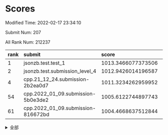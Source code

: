 # Scores

Modified Time: 2022-02-17 23:34:10

Submit Num: 207

All Rank Num: 212237

| rank |               submit               |       score        |       sigma        | pk_num |
| :--- | :--------------------------------- | :----------------- | :----------------- | :----- |
| 1    | jsonzb.test.test_1                 | 1013.3466077373506 | 0.7888881862332472 | 4100   |
| 2    | jsonzb.test.submission_level_4     | 1012.9426014196587 | 0.798126618754098  | 4097   |
| 4    | cpp.21_12_24.submission-2b2ea0d7   | 1011.3234262959952 | 0.7755467837206029 | 4109   |
| 54   | cpp.2022_01_09.submission-5b0e3de2 | 1005.6122744897743 | 0.723630899537203  | 4104   |
| 61   | cpp.2022_01_09.submission-816672bd | 1004.4668637512844 | 0.7119374723084498 | 4105   |


<details>
<summary>全部</summary>

| rank |                 submit                 |       score        |       sigma        | pk_num |
| :--- | :------------------------------------- | :----------------- | :----------------- | :----- |
| 1    | jsonzb.test.test_1                     | 1013.3466077373506 | 0.7888881862332472 | 4100   |
| 2    | jsonzb.test.submission_level_4         | 1012.9426014196587 | 0.798126618754098  | 4097   |
| 3    | gobigger.level_3.submission_level_3_4  | 1011.5239898527069 | 0.7738965096872412 | 4103   |
| 4    | cpp.21_12_24.submission-2b2ea0d7       | 1011.3234262959952 | 0.7755467837206029 | 4109   |
| 5    | gobigger.level_3.submission_level_3_14 | 1011.174331479404  | 0.7771348129718418 | 4101   |
| 6    | gobigger.level_3.submission_level_3_39 | 1011.029006168268  | 0.7584514254699707 | 4105   |
| 7    | gobigger.level_3.submission_level_3_30 | 1010.9585321518052 | 0.7555842058004539 | 4103   |
| 8    | gobigger.level_3.submission_level_3_13 | 1010.9135260365608 | 0.7545441878443566 | 4099   |
| 9    | gobigger.level_3.submission_level_3_42 | 1010.9073864054845 | 0.7701071616987444 | 4106   |
| 10   | gobigger.level_3.submission_level_3_20 | 1010.8813830405351 | 0.7623962877591283 | 4101   |
| 11   | gobigger.level_3.submission_level_3_27 | 1010.8723362213799 | 0.7500288324721547 | 4099   |
| 12   | gobigger.level_3.submission_level_3_11 | 1010.8309403981448 | 0.7683267227473715 | 4102   |
| 13   | gobigger.level_3.submission_level_3_33 | 1010.7803027033852 | 0.7437544071553219 | 4100   |
| 14   | gobigger.level_3.submission_level_3_17 | 1010.7426656116561 | 0.7706645389673005 | 4100   |
| 15   | gobigger.level_3.submission_level_3_15 | 1010.728169290994  | 0.7430791170297012 | 4101   |
| 16   | gobigger.level_3.submission_level_3_31 | 1010.4946853985778 | 0.749697198592527  | 4098   |
| 17   | gobigger.level_3.submission_level_3_29 | 1010.4933291999894 | 0.7465448743976777 | 4096   |
| 18   | gobigger.level_3.submission_level_3_49 | 1010.452840304744  | 0.7525111354385136 | 4097   |
| 19   | gobigger.level_3.submission_level_3_9  | 1010.3033069091947 | 0.7567246194569424 | 4103   |
| 20   | gobigger.level_3.submission_level_3_36 | 1010.2928176470732 | 0.7743314608038365 | 4096   |
| 21   | gobigger.level_3.submission_level_3_28 | 1010.2374628454578 | 0.7372361310284957 | 4098   |
| 22   | gobigger.level_3.submission_level_3_1  | 1010.2185188224988 | 0.7404832565362086 | 4102   |
| 23   | gobigger.level_3.submission_level_3_35 | 1010.208681302745  | 0.7800891514784567 | 4103   |
| 24   | gobigger.level_3.submission_level_3_44 | 1010.1844537175172 | 0.7876838181992428 | 4098   |
| 25   | gobigger.level_3.submission_level_3_23 | 1010.079533950392  | 0.7557378614057106 | 4103   |
| 26   | gobigger.level_3.submission_level_3_10 | 1010.0741434221694 | 0.765049692717397  | 4102   |
| 27   | gobigger.level_3.submission_level_3_18 | 1010.0281725583199 | 0.7730210741471008 | 4098   |
| 28   | gobigger.level_3.submission_level_3_37 | 1009.9807825433332 | 0.7454358422008769 | 4107   |
| 29   | gobigger.level_3.submission_level_3_46 | 1009.9561304143375 | 0.7689404133910023 | 4096   |
| 30   | gobigger.level_3.submission_level_3_34 | 1009.8750782003168 | 0.769934486530891  | 4101   |
| 31   | gobigger.level_3.submission_level_3_0  | 1009.8623936059544 | 0.7603399689112158 | 4103   |
| 32   | gobigger.level_3.submission_level_3_32 | 1009.7789974657084 | 0.7585264533716816 | 4098   |
| 33   | gobigger.level_3.submission_level_3_16 | 1009.773386347567  | 0.7733916402478342 | 4101   |
| 34   | gobigger.level_3.submission_level_3_48 | 1009.7708944471677 | 0.7650867083412548 | 4100   |
| 35   | gobigger.level_3.submission_level_3_3  | 1009.758586446391  | 0.7527466266837299 | 4112   |
| 36   | gobigger.level_3.submission_level_3_12 | 1009.6358625141022 | 0.7422915665145173 | 4094   |
| 37   | gobigger.level_3.submission_level_3_7  | 1009.632332846336  | 0.7564986625592031 | 4100   |
| 38   | gobigger.level_3.submission_level_3_41 | 1009.6069102784281 | 0.769045887955548  | 4102   |
| 39   | gobigger.level_3.submission_level_3_22 | 1009.5439842258395 | 0.7496523794421552 | 4103   |
| 40   | gobigger.level_3.submission_level_3_25 | 1009.5105136305305 | 0.7400753350177934 | 4102   |
| 41   | gobigger.level_3.submission_level_3_47 | 1009.5044560314487 | 0.7667098716449251 | 4103   |
| 42   | gobigger.level_3.submission_level_3_6  | 1009.4570859428308 | 0.7462855878785019 | 4102   |
| 43   | gobigger.level_3.submission_level_3_24 | 1009.4529362403242 | 0.7421414224717559 | 4099   |
| 44   | gobigger.level_3.submission_level_3_19 | 1009.4411894087413 | 0.7430300387980046 | 4103   |
| 45   | gobigger.level_3.submission_level_3_38 | 1009.3741796955009 | 0.762155518524753  | 4104   |
| 46   | gobigger.level_3.submission_level_3_43 | 1009.3232280318954 | 0.7567133501921862 | 4100   |
| 47   | gobigger.level_3.submission_level_3_8  | 1009.3083197677457 | 0.75422341044204   | 4102   |
| 48   | gobigger.level_3.submission_level_3_2  | 1009.2684849917734 | 0.7630001915049032 | 4104   |
| 49   | gobigger.level_3.submission_level_3_45 | 1009.239071905705  | 0.7443778029693312 | 4101   |
| 50   | gobigger.level_3.submission_level_3_26 | 1009.2076344432936 | 0.7654135268639157 | 4105   |
| 51   | gobigger.level_3.submission_level_3_40 | 1009.1322215613494 | 0.7321281862893566 | 4099   |
| 52   | gobigger.level_3.submission_level_3_21 | 1009.0984921592433 | 0.7718840002347565 | 4101   |
| 53   | gobigger.level_3.submission_level_3_5  | 1008.3031130890904 | 0.7402367316718752 | 4106   |
| 54   | cpp.2022_01_09.submission-5b0e3de2     | 1005.6122744897743 | 0.723630899537203  | 4104   |
| 55   | gobigger.level_1.submission_level_1_15 | 1005.2946235924069 | 0.7334520685925264 | 4104   |
| 56   | gobigger.level_1.submission_level_1_16 | 1005.1143150968015 | 0.7229793057296137 | 4106   |
| 57   | gobigger.level_1.submission_level_1_10 | 1004.6066104970654 | 0.7200493234301162 | 4100   |
| 58   | gobigger.level_1.submission_level_1_43 | 1004.4999092353489 | 0.7266963406058264 | 4104   |
| 59   | gobigger.level_1.submission_level_1_31 | 1004.4981816810905 | 0.7196389474945778 | 4101   |
| 60   | gobigger.level_1.submission_level_1_28 | 1004.4971875389282 | 0.7002040461441302 | 4102   |
| 61   | cpp.2022_01_09.submission-816672bd     | 1004.4668637512844 | 0.7119374723084498 | 4105   |
| 62   | gobigger.level_1.submission_level_1_27 | 1004.3610397614104 | 0.7216224561801319 | 4104   |
| 63   | gobigger.level_1.submission_level_1_5  | 1004.2633612999734 | 0.7087220632512751 | 4103   |
| 64   | gobigger.level_1.submission_level_1_26 | 1004.2081102764452 | 0.723726386872217  | 4100   |
| 65   | gobigger.level_1.submission_level_1_18 | 1004.206944284082  | 0.7163273294396769 | 4102   |
| 66   | gobigger.level_1.submission_level_1_4  | 1004.1012201508829 | 0.7159543660523806 | 4099   |
| 67   | gobigger.level_1.submission_level_1_49 | 1004.0352829091748 | 0.7182947886169547 | 4106   |
| 68   | gobigger.level_1.submission_level_1_35 | 1003.8648621722132 | 0.7223599377619606 | 4106   |
| 69   | gobigger.level_1.submission_level_1_23 | 1003.8463485616162 | 0.7079016039005608 | 4098   |
| 70   | gobigger.level_1.submission_level_1_34 | 1003.8330773444749 | 0.7138804740037091 | 4099   |
| 71   | gobigger.level_1.submission_level_1_21 | 1003.7595540310721 | 0.7264544238354967 | 4101   |
| 72   | gobigger.level_1.submission_level_1_13 | 1003.7554874985572 | 0.7174070234165192 | 4102   |
| 73   | gobigger.level_1.submission_level_1_12 | 1003.640071089794  | 0.7175639801382881 | 4103   |
| 74   | gobigger.level_1.submission_level_1_19 | 1003.6336070916018 | 0.7128305236194086 | 4097   |
| 75   | gobigger.level_1.submission_level_1_20 | 1003.6326678500083 | 0.7136674281827943 | 4097   |
| 76   | gobigger.level_1.submission_level_1_42 | 1003.6126594568057 | 0.7277472539375173 | 4096   |
| 77   | gobigger.level_1.submission_level_1_44 | 1003.5869216591593 | 0.7199793680960372 | 4105   |
| 78   | gobigger.level_1.submission_level_1_39 | 1003.5574712984902 | 0.717680669740546  | 4103   |
| 79   | gobigger.level_1.submission_level_1_30 | 1003.5568429056713 | 0.7163375658963819 | 4105   |
| 80   | gobigger.level_1.submission_level_1_40 | 1003.5220329284842 | 0.7094614947210826 | 4105   |
| 81   | gobigger.level_1.submission_level_1_6  | 1003.4741276966494 | 0.7234939870863836 | 4102   |
| 82   | gobigger.level_1.submission_level_1_46 | 1003.4306418232601 | 0.7125517729227646 | 4097   |
| 83   | gobigger.level_1.submission_level_1_48 | 1003.4135606036879 | 0.7064640095481827 | 4106   |
| 84   | gobigger.level_1.submission_level_1_9  | 1003.4037489844031 | 0.7121831649848552 | 4098   |
| 85   | gobigger.level_1.submission_level_1_3  | 1003.1283939140567 | 0.7232981285679564 | 4106   |
| 86   | gobigger.level_1.submission_level_1_36 | 1003.0745069610288 | 0.7104416112076742 | 4101   |
| 87   | gobigger.level_1.submission_level_1_14 | 1003.0574077384512 | 0.7331294345958589 | 4100   |
| 88   | gobigger.level_1.submission_level_1_29 | 1002.8992306993699 | 0.7187148176285101 | 4102   |
| 89   | gobigger.level_1.submission_level_1_1  | 1002.8285371667232 | 0.7191266388842043 | 4102   |
| 90   | gobigger.level_1.submission_level_1_8  | 1002.8129483096657 | 0.7123634690492282 | 4096   |
| 91   | gobigger.level_1.submission_level_1_24 | 1002.7761484075986 | 0.7177305500820108 | 4106   |
| 92   | gobigger.level_1.submission_level_1_41 | 1002.7739819697246 | 0.7176541573416686 | 4101   |
| 93   | gobigger.level_1.submission_level_1_7  | 1002.7620138720144 | 0.7150060318066732 | 4101   |
| 94   | gobigger.level_1.submission_level_1_47 | 1002.7425539622831 | 0.7145500753848301 | 4097   |
| 95   | gobigger.level_1.submission_level_1_22 | 1002.7213623579178 | 0.7187925657265141 | 4096   |
| 96   | gobigger.level_1.submission_level_1_37 | 1002.6699546102284 | 0.7101780852844041 | 4105   |
| 97   | gobigger.level_1.submission_level_1_45 | 1002.6027919404017 | 0.7097052187815029 | 4101   |
| 98   | gobigger.level_1.submission_level_1_33 | 1002.5674300135533 | 0.709866497252467  | 4099   |
| 99   | gobigger.level_1.submission_level_1_2  | 1002.5103129537172 | 0.7118455691555118 | 4101   |
| 100  | gobigger.level_1.submission_level_1_0  | 1002.498887046227  | 0.7131453893225168 | 4104   |
| 101  | gobigger.level_1.submission_level_1_25 | 1002.4284497667539 | 0.7118557314516201 | 4100   |
| 102  | gobigger.level_1.submission_level_1_38 | 1002.3090409791407 | 0.7093206415302831 | 4104   |
| 103  | gobigger.level_1.submission_level_1_32 | 1002.1724332358    | 0.7150350304115811 | 4101   |
| 104  | gobigger.level_1.submission_level_1_11 | 1002.1202693805964 | 0.7188040334466663 | 4102   |
| 105  | gobigger.level_1.submission_level_1_17 | 1001.9699302006464 | 0.7097175596288445 | 4103   |
| 106  | gobigger.random.submission_random_9    | 997.378337925548   | 0.7002313835477857 | 4098   |
| 107  | gobigger.random.submission_random_28   | 996.7884556951312  | 0.7065536497506558 | 4103   |
| 108  | gobigger.random.submission_random_37   | 996.7213653572888  | 0.7073089201494535 | 4101   |
| 109  | gobigger.random.submission_random_11   | 996.653713642744   | 0.7092920074195906 | 4108   |
| 110  | gobigger.random.submission_random_45   | 996.6342534804205  | 0.7058280944108958 | 4101   |
| 111  | gobigger.random.submission_random_32   | 996.6249026805488  | 0.7178865733896447 | 4103   |
| 112  | gobigger.random.submission_random_1    | 996.5034549918248  | 0.6990262314460346 | 4095   |
| 113  | gobigger.random.submission_random_19   | 996.4891712626718  | 0.7141660416349747 | 4103   |
| 114  | gobigger.random.submission_random_17   | 996.4824745558084  | 0.6971627029409337 | 4101   |
| 115  | gobigger.random.submission_random_29   | 996.4564469180073  | 0.7066589827188868 | 4097   |
| 116  | gobigger.random.submission_random_46   | 996.449102107008   | 0.704756330346845  | 4098   |
| 117  | gobigger.random.submission_random_25   | 996.4390661995903  | 0.7045711495747278 | 4103   |
| 118  | gobigger.random.submission_random_34   | 996.4215210089637  | 0.722792861092867  | 4101   |
| 119  | gobigger.random.submission_random_43   | 996.411309422093   | 0.7040430098210458 | 4103   |
| 120  | gobigger.random.submission_random_49   | 996.4063247737291  | 0.7067287397923184 | 4103   |
| 121  | gobigger.random.submission_random_12   | 996.4047786294423  | 0.717987934620334  | 4101   |
| 122  | gobigger.random.submission_random_7    | 996.3133314262079  | 0.7108337497876913 | 4098   |
| 123  | gobigger.random.submission_random_48   | 996.276641845939   | 0.7105390772323036 | 4100   |
| 124  | gobigger.random.submission_random_27   | 996.252507624957   | 0.7102227328363847 | 4096   |
| 125  | gobigger.random.submission_random_13   | 996.1547179964986  | 0.7127727804855046 | 4102   |
| 126  | gobigger.random.submission_random_47   | 996.0916131053073  | 0.716370160422278  | 4105   |
| 127  | gobigger.random.submission_random_38   | 996.0775861798501  | 0.70791811498102   | 4104   |
| 128  | gobigger.random.submission_random_0    | 996.0382683499104  | 0.7007495202957652 | 4106   |
| 129  | gobigger.random.submission_random_23   | 995.9768768026316  | 0.7106984692789382 | 4099   |
| 130  | gobigger.random.submission_random_15   | 995.9601873250145  | 0.7056961589358696 | 4099   |
| 131  | gobigger.random.submission_random_26   | 995.950689000972   | 0.7214680067397887 | 4098   |
| 132  | gobigger.random.submission_random_31   | 995.8994515420967  | 0.7263783553466784 | 4106   |
| 133  | gobigger.random.submission_random_44   | 995.8482329781762  | 0.7076227837195477 | 4097   |
| 134  | gobigger.random.submission_random_20   | 995.7515205353104  | 0.7045640200876878 | 4102   |
| 135  | gobigger.random.submission_random_40   | 995.7382442150212  | 0.7304278963725727 | 4099   |
| 136  | gobigger.random.submission_random_10   | 995.7255283454803  | 0.7095413016785744 | 4103   |
| 137  | gobigger.random.submission_random_30   | 995.7249437271157  | 0.7088210379092087 | 4105   |
| 138  | gobigger.random.submission_random_3    | 995.7077718571746  | 0.710099559321683  | 4101   |
| 139  | gobigger.random.submission_random_2    | 995.5013039785784  | 0.6939180578602137 | 4098   |
| 140  | gobigger.random.submission_random_14   | 995.4914525872035  | 0.7235460549555752 | 4103   |
| 141  | gobigger.random.submission_random_22   | 995.4537417208792  | 0.7018051236153335 | 4100   |
| 142  | gobigger.random.submission_random_16   | 995.4377476118227  | 0.7086625010624453 | 4106   |
| 143  | gobigger.random.submission_random_39   | 995.4338476281694  | 0.705406992755486  | 4098   |
| 144  | gobigger.random.submission_random_4    | 995.3924044262885  | 0.7105308005706026 | 4103   |
| 145  | gobigger.random.submission_random_41   | 995.2551972284941  | 0.6998373606115568 | 4103   |
| 146  | gobigger.random.submission_random_24   | 995.212595472835   | 0.709717559105251  | 4102   |
| 147  | gobigger.random.submission_random_33   | 995.1912843367762  | 0.7171519336646222 | 4106   |
| 148  | gobigger.random.submission_random_21   | 995.1798978938218  | 0.7245537283037572 | 4100   |
| 149  | gobigger.random.submission_random_35   | 995.0815082483401  | 0.709493414094119  | 4102   |
| 150  | gobigger.random.submission_random_42   | 994.9643232385012  | 0.7232291076536717 | 4102   |
| 151  | gobigger.random.submission_random_8    | 994.9471674059458  | 0.7126543867951518 | 4099   |
| 152  | gobigger.random.submission_random_18   | 994.7931011096753  | 0.7155601136231688 | 4101   |
| 153  | gobigger.random.submission_random_5    | 994.7162189585721  | 0.7228228780878017 | 4100   |
| 154  | gobigger.random.submission_random_36   | 994.4643950749364  | 0.7310363809482884 | 4099   |
| 155  | gobigger.random.submission_random_6    | 994.1757708834028  | 0.7324188690419068 | 4099   |
| 156  | gobigger.level_2.submission_level_2_17 | 994.1291563849371  | 0.7368293132589694 | 4106   |
| 157  | gobigger.level_2.submission_level_2_10 | 994.1117003054442  | 0.7307097027870948 | 4099   |
| 158  | gobigger.level_2.submission_level_2_47 | 993.9205294984323  | 0.7332722385294511 | 4100   |
| 159  | gobigger.level_2.submission_level_2_49 | 993.5557556393964  | 0.7428452531879722 | 4100   |
| 160  | gobigger.level_2.submission_level_2_24 | 993.5250745601362  | 0.7378051049275787 | 4102   |
| 161  | gobigger.level_2.submission_level_2_40 | 993.429043446583   | 0.7462236796294983 | 4104   |
| 162  | gobigger.level_2.submission_level_2_30 | 993.03432679998    | 0.7454024877390313 | 4102   |
| 163  | gobigger.level_2.submission_level_2_2  | 992.9437402556804  | 0.7501940324315469 | 4101   |
| 164  | gobigger.level_2.submission_level_2_27 | 992.8106533433003  | 0.7274136502969484 | 4099   |
| 165  | gobigger.level_2.submission_level_2_18 | 992.7877606091395  | 0.7422215964997853 | 4094   |
| 166  | gobigger.level_2.submission_level_2_38 | 992.7040290255463  | 0.7476790974185947 | 4105   |
| 167  | gobigger.level_2.submission_level_2_13 | 992.6121610936209  | 0.755781266469044  | 4104   |
| 168  | gobigger.level_2.submission_level_2_33 | 992.5948176103739  | 0.7431203454856524 | 4099   |
| 169  | gobigger.level_2.submission_level_2_5  | 992.5417913336349  | 0.7644739206613084 | 4102   |
| 170  | gobigger.level_2.submission_level_2_43 | 992.4010558121246  | 0.7427385669211698 | 4098   |
| 171  | gobigger.level_2.submission_level_2_23 | 992.2505454966397  | 0.7470117413410724 | 4101   |
| 172  | gobigger.level_2.submission_level_2_31 | 992.2013763317244  | 0.7640506241754011 | 4104   |
| 173  | gobigger.level_2.submission_level_2_26 | 992.1984705301089  | 0.7477469349119221 | 4103   |
| 174  | gobigger.level_2.submission_level_2_41 | 992.1684511652657  | 0.754042088747428  | 4102   |
| 175  | gobigger.level_2.submission_level_2_11 | 992.1630652115726  | 0.7427252425316212 | 4100   |
| 176  | gobigger.level_2.submission_level_2_15 | 992.1365534513552  | 0.7346051723361747 | 4103   |
| 177  | gobigger.level_2.submission_level_2_7  | 992.116634000843   | 0.739836489270267  | 4103   |
| 178  | gobigger.level_2.submission_level_2_35 | 992.1158744429804  | 0.758674567992599  | 4107   |
| 179  | gobigger.level_2.submission_level_2_6  | 992.0811630425858  | 0.7477316813245264 | 4098   |
| 180  | gobigger.level_2.submission_level_2_42 | 991.979163829342   | 0.7430820112296433 | 4101   |
| 181  | gobigger.level_2.submission_level_2_45 | 991.932486613903   | 0.7426784470188065 | 4102   |
| 182  | gobigger.level_2.submission_level_2_8  | 991.8157146214243  | 0.7459162983659687 | 4100   |
| 183  | gobigger.level_2.submission_level_2_16 | 991.8084794730694  | 0.7695612170139721 | 4103   |
| 184  | gobigger.level_2.submission_level_2_39 | 991.7849878549471  | 0.7385519877578754 | 4099   |
| 185  | gobigger.level_2.submission_level_2_29 | 991.7738830864452  | 0.7591159021072561 | 4108   |
| 186  | gobigger.level_2.submission_level_2_28 | 991.7031101897991  | 0.7334506562322817 | 4098   |
| 187  | gobigger.level_2.submission_level_2_12 | 991.6926320850424  | 0.7343393894633837 | 4099   |
| 188  | gobigger.level_2.submission_level_2_19 | 991.6904836606041  | 0.7575878880148911 | 4093   |
| 189  | gobigger.level_2.submission_level_2_0  | 991.6787326563998  | 0.7404688105216435 | 4104   |
| 190  | gobigger.level_2.submission_level_2_4  | 991.6104513242238  | 0.7356351392065338 | 4103   |
| 191  | gobigger.level_2.submission_level_2_9  | 991.5938793722376  | 0.7433096332487039 | 4104   |
| 192  | gobigger.level_2.submission_level_2_22 | 991.498895542902   | 0.7448404062027871 | 4097   |
| 193  | gobigger.level_2.submission_level_2_14 | 991.3380804439853  | 0.7523568428552183 | 4100   |
| 194  | gobigger.level_2.submission_level_2_25 | 991.2166302441112  | 0.7642037679450431 | 4101   |
| 195  | gobigger.level_2.submission_level_2_36 | 991.2072060228375  | 0.7663492310642318 | 4098   |
| 196  | gobigger.level_2.submission_level_2_48 | 991.1459348276644  | 0.74303009736078   | 4101   |
| 197  | gobigger.level_2.submission_level_2_34 | 991.1356185305189  | 0.7553704760986928 | 4097   |
| 198  | gobigger.level_2.submission_level_2_21 | 991.1171564140734  | 0.7580657284210813 | 4102   |
| 199  | gobigger.level_2.submission_level_2_37 | 991.0887170128354  | 0.7231036240310308 | 4103   |
| 200  | gobigger.level_2.submission_level_2_1  | 991.0251685687567  | 0.7570223063275306 | 4100   |
| 201  | gobigger.level_2.submission_level_2_32 | 990.9167650221779  | 0.7400586663595672 | 4095   |
| 202  | gobigger.level_2.submission_level_2_3  | 990.283833740076   | 0.7681908481446623 | 4103   |
| 203  | gobigger.level_2.submission_level_2_20 | 990.1778960668664  | 0.7594651518267718 | 4102   |
| 204  | gobigger.level_2.submission_level_2_44 | 990.1536103717888  | 0.7677776614123111 | 4098   |
| 205  | gobigger.level_2.submission_level_2_46 | 988.6924996921292  | 0.7738142811602386 | 4096   |
| 206  | gobigger.none.submission_none_1        | 979.3861717798908  | 1.206496684835574  | 4096   |
| 207  | gobigger.none.submission_none_0        | 974.7954074712691  | 1.5953888972632881 | 4096   |

</details>